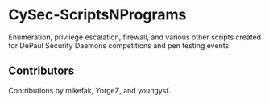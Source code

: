 # CySec-ScriptsNPrograms

Enumeration, privilege escalation, firewall, and various other scripts created for DePaul Security Daemons competitions and pen testing events.

## Contributors

Contributions by mikefak, YorgeZ, and youngysf.
